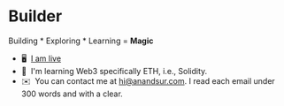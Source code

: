 # Builder

Building * Exploring * Learning = **Magic**

- 🖥️  [I am live](https://anandsur.com)
- 🧠  I'm learning Web3 specifically ETH, i.e., Solidity.
- ✉️  You can contact me at [hi@anandsur.com](mailto:hi@anandsur.com). I read each email under 300 words and with a clear.
